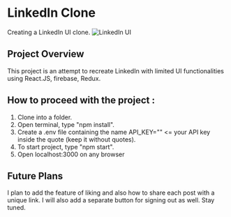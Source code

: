 # LinkedIn Clone
Creating a LinkedIn UI clone.
![LinkedIn UI](https://drive.google.com/file/d/1CEm2ed5WUD4_w9eXodkgSf2FaccCR8TU/view?usp=sharing)

## Project Overview
This project is an attempt to recreate LinkedIn with limited UI functionalities using React.JS, firebase, Redux. 

## How to proceed with the project : 
1. Clone into a folder. 
2. Open terminal, type "npm install".
3. Create a .env file containing the name API_KEY="" <= your API key inside the quote (keep it without quotes).
4. To start project, type "npm start".
5. Open localhost:3000 on any browser

## Future Plans
I plan to add the feature of liking and also how to share each post with a unique link. I will also add a separate button for signing out as well. Stay tuned.